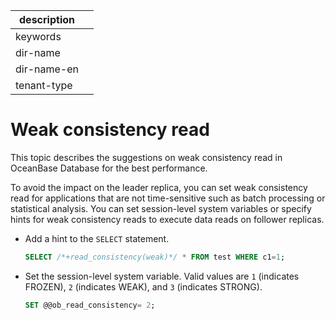 |description||
|---|---|
|keywords||
|dir-name||
|dir-name-en||
|tenant-type||

# Weak consistency read

This topic describes the suggestions on weak consistency read in OceanBase Database for the best performance.

To avoid the impact on the leader replica, you can set weak consistency read for applications that are not time-sensitive such as batch processing or statistical analysis. You can set session-level system variables or specify hints for weak consistency reads to execute data reads on follower replicas.

* Add a hint to the `SELECT` statement.

   ```sql
   SELECT /*+read_consistency(weak)*/ * FROM test WHERE c1=1;
   ```

* Set the session-level system variable. Valid values are `1` (indicates FROZEN), `2` (indicates WEAK), and `3` (indicates STRONG).

   ```sql
   SET @@ob_read_consistency= 2;
   ```

